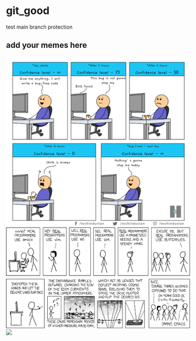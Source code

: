 # git_good
test main branch protection
## add your memes here
![Confidence 100](media/confidence_100.jpg)
![Editors](media/real_programmers.png)
![](media/confidence_100.png)